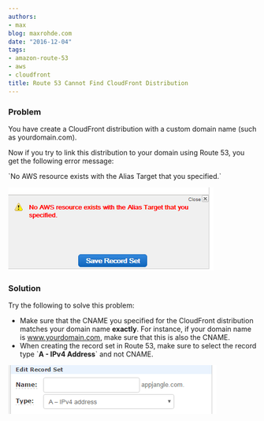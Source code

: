 ```yaml
---
authors:
- max
blog: maxrohde.com
date: "2016-12-04"
tags:
- amazon-route-53
- aws
- cloudfront
title: Route 53 Cannot Find CloudFront Distribution
---
```


### Problem

You have create a CloudFront distribution with a custom domain name (such as yourdomain.com).

Now if you try to link this distribution to your domain using Route 53, you get the following error message:

\`No AWS resource exists with the Alias Target that you specified.\`

![error_message](images/error_message.png)

### Solution

Try the following to solve this problem:

- Make sure that the CNAME you specified for the CloudFront distribution matches your domain name **exactly**. For instance, if your domain name is www.yourdomain.com, make sure that this is also the CNAME.
- When creating the record set in Route 53, make sure to select the record type \`**A - IPv4 Address**\` and not CNAME.

![ipv4](images/ipv4.png)